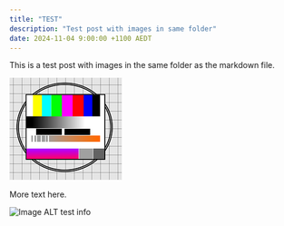 ```yaml
---
title: "TEST"
description: "Test post with images in same folder"
date: 2024-11-04 9:00:00 +1100 AEDT
---
```


This is a test post with images in the same folder as the markdown file.

![Image ALT test info](test-img.png "This image is referenced from the same folder")

More text here.

![Image ALT test info](images/candelas.jpg "This image is referenced from the assets folder")

